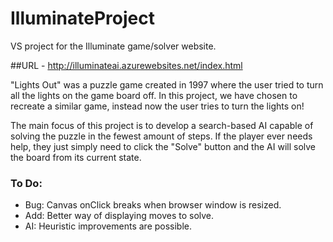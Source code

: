 # IlluminateProject
VS project for the Illuminate game/solver website.

##URL - http://illuminateai.azurewebsites.net/index.html

"Lights Out" was a puzzle game created in 1997 where the user tried to turn all the lights on the game board off. In this project, we have chosen to recreate a similar game, instead now the user tries to turn the lights on!

The main focus of this project is to develop a search-based AI capable of solving the puzzle in the fewest amount of steps. If the player ever needs help, they just simply need to click the "Solve" button and the AI will solve the board from its current state. 

### To Do:
- Bug: Canvas onClick breaks when browser window is resized.
- Add: Better way of displaying moves to solve.
- AI: Heuristic improvements are possible.
